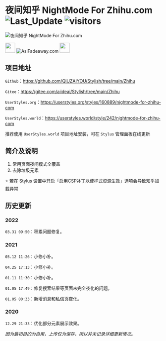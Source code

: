 # 夜间知乎 NightMode For Zhihu.com ![Last_Update](https://img.shields.io/badge/%E6%9C%80%E5%90%8E%E6%9B%B4%E6%96%B0-2022.07.12-blue) ![visitors](https://visitor-badge.glitch.me/badge?page_id=QIUZAIYOU.STYLISH.ZHIHU)

![夜间知乎 NightMode For Zhihu.com](https://www.asifadeaway.com/Stylish/zhihu/StylishCover.png)

<img src="https://camo.githubusercontent.com/3177a12d6dac9a08032f768208bde1cc65437e2fe48b102969255eb7ff5b7512/68747470733a2f2f7777772e61736966616465617761792e636f6d2f696d616765732f66617669636f6e2e737667" width="32" height="32"> ![AsiFadeaway.com](https://www.asifadeaway.com/imgs/Logo.png) <img src="https://camo.githubusercontent.com/3177a12d6dac9a08032f768208bde1cc65437e2fe48b102969255eb7ff5b7512/68747470733a2f2f7777772e61736966616465617761792e636f6d2f696d616765732f66617669636f6e2e737667" width="32" height="32">

## 项目地址

`Github`：<https://github.com/QIUZAIYOU/Stylish/tree/main/Zhihu>

`Gitee`：<https://gitee.com/aiideai/Stylish/tree/main/Zhihu>

`UserStyles.org`：<https://userstyles.org/styles/160889/nightmode-for-zhihu-com>

`UserStyles.world`：<https://userstyles.world/style/242/nightmode-for-zhihu-com>

推荐使用 `UserStyles.world` 项目地址安装，可在 `Stylus` 管理面板在线更新

## 简介及说明

1. 常用页面夜间模式全覆盖
2. 去除垃圾元素

⭐ 若在 Stylus 设置中开启「启用CSP补丁以使样式资源生效」选项会导致知乎加载异常

## 历史更新

### 2022

`03.31 09:50`：积累问题修复。

### 2021

`05.12 11:26`：小修小补。

`04.25 17:13`：小修小补。

`01.11 11:30`：小修小补。

`01.05 17:49`：修复搜索结果等页面未完全夜化的问题。

`01.05 00:33`：新增消息和私信页夜化。

### 2020

`12.29 21:33`：优化部分元素展示效果。

*因为最初目的为自用，上传仅为保存，所以并未记录详细更新情况。*
